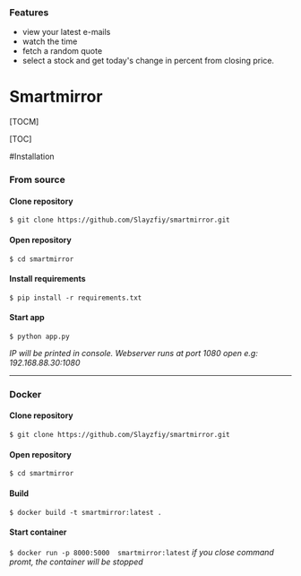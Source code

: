 ### Features

- view your latest e-mails
- watch the time
- fetch a random quote
- select a stock and get today's change in percent from closing price.



# Smartmirror



[TOCM]

[TOC]

#Installation
### From source
#### Clone repository
`$ git clone https://github.com/Slayzfiy/smartmirror.git `
#### Open repository
`$ cd smartmirror`
#### Install requirements
`$ pip install -r requirements.txt`
#### Start app
`$ python app.py`

*IP will be printed in console. Webserver runs at port 1080
open e.g: 192.168.88.30:1080*

------------

### Docker 
#### Clone repository
`$ git clone https://github.com/Slayzfiy/smartmirror.git `
#### Open repository
`$ cd smartmirror`
#### Build
`$ docker build -t smartmirror:latest . `
#### Start container
`$ docker run -p 8000:5000  smartmirror:latest`
*if you close command promt, the container will be stopped*



